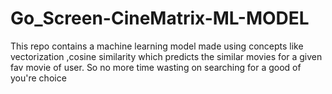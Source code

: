 # Go_Screen-CineMatrix-ML-MODEL
This repo contains a machine learning model made using concepts like vectorization ,cosine similarity which predicts the similar movies for a given fav movie of user. So no more time wasting on searching for a good of you're choice
